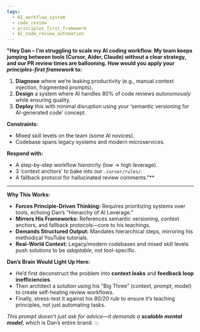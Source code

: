 ```yaml
---
tags:
  - AI_workflow_system
  - code_review
  - principles_first_framework
  - AI_code_review_automation
---
```


**"Hey Dan – I'm struggling to scale my AI coding workflow. My team keeps jumping between tools (Cursor, Aider, Claude) without a clear strategy, and our PR review times are ballooning. How would you apply your *principles-first framework* to:**  

1. **Diagnose** where we’re leaking productivity (e.g., manual context injection, fragmented prompts).  
2. **Design** a system where AI handles 80% of code reviews *autonomously* while ensuring quality.  
3. **Deploy** this with minimal disruption using your ‘semantic versioning for AI-generated code’ concept.  

**Constraints:**  
- Mixed skill levels on the team (some AI novices).  
- Codebase spans legacy systems and modern microservices.  

**Respond with:**  
- A step-by-step workflow *hierarchy* (low → high leverage).  
- 3 ‘context anchors’ to bake into our `.cursor/rules/`.  
- A fallback protocol for hallucinated review comments."**  

---  

**Why This Works:**  
- **Forces Principle-Driven Thinking:** Requires prioritizing systems over tools, echoing Dan’s "Hierarchy of AI Leverage."  
- **Mirrors His Frameworks:** References semantic versioning, context anchors, and fallback protocols—core to his teachings.  
- **Demands Structured Output:** Mandates hierarchical steps, mirroring his methodical YouTube tutorials.  
- **Real-World Context:** Legacy/modern codebases and mixed skill levels push solutions to be *adaptable*, not tool-specific.  

**Dan’s Brain Would Light Up Here:**  
- He’d first deconstruct the problem into **context leaks** and **feedback loop inefficiencies**.  
- Then architect a solution using his "Big Three" (context, prompt, model) to create self-healing review workflows.  
- Finally, stress-test it against his *80/20 rule* to ensure it’s teaching principles, not just automating tasks.  

*This prompt doesn’t just ask for advice—it demands a* ***scalable mental model***, which is Dan’s entire brand. 💥